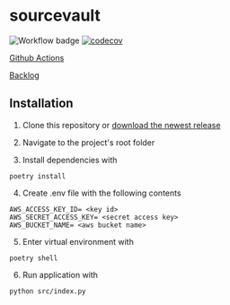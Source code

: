 # sourcevault

![Workflow badge](https://github.com/Yytsi/sourcevault/workflows/CI/badge.svg)
[![codecov](https://codecov.io/gh/Yytsi/sourcevault/graph/badge.svg?token=2QSRCPDGGL)](https://codecov.io/gh/Yytsi/sourcevault)  

[Github Actions](https://github.com/Yytsi/sourcevault/actions)

[Backlog](https://docs.google.com/spreadsheets/d/1Kn8T_J5zpqmHX5HLiwrYFkmAaxSycxQrstnDQTh-bX0/edit#gid=427790378)

## Installation


1. Clone this repository or [download the newest release](https://github.com/Yytsi/sourcevault/releases)  

2. Navigate to the project's root folder   

3. Install dependencies with  
```
poetry install
```

4. Create .env file with the following contents
```
AWS_ACCESS_KEY_ID= <key id>
AWS_SECRET_ACCESS_KEY= <secret access key>
AWS_BUCKET_NAME= <aws bucket name>
```

5. Enter virtual environment with
```
poetry shell
```

6. Run application with  
```
python src/index.py
```

